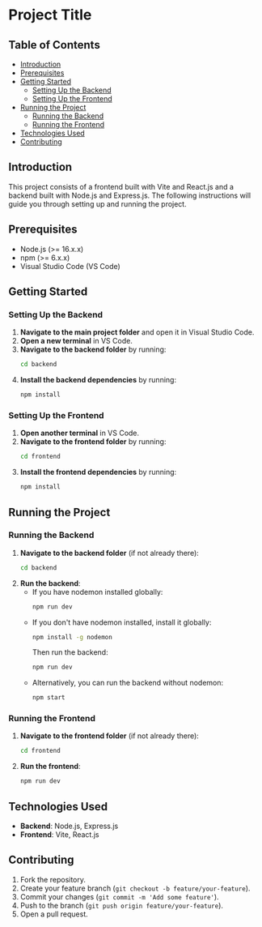 # Project Title

## Table of Contents
- [Introduction](#introduction)
- [Prerequisites](#prerequisites)
- [Getting Started](#getting-started)
  - [Setting Up the Backend](#setting-up-the-backend)
  - [Setting Up the Frontend](#setting-up-the-frontend)
- [Running the Project](#running-the-project)
  - [Running the Backend](#running-the-backend)
  - [Running the Frontend](#running-the-frontend)
- [Technologies Used](#technologies-used)
- [Contributing](#contributing)


## Introduction
This project consists of a frontend built with Vite and React.js and a backend built with Node.js and Express.js. The following instructions will guide you through setting up and running the project.

## Prerequisites
- Node.js (>= 16.x.x)
- npm (>= 6.x.x)
- Visual Studio Code (VS Code)

## Getting Started

### Setting Up the Backend
1. **Navigate to the main project folder** and open it in Visual Studio Code.
2. **Open a new terminal** in VS Code.
3. **Navigate to the backend folder** by running:
    ```bash
    cd backend
    ```
4. **Install the backend dependencies** by running:
    ```bash
    npm install
    ```

### Setting Up the Frontend
1. **Open another terminal** in VS Code.
2. **Navigate to the frontend folder** by running:
    ```bash
    cd frontend
    ```
3. **Install the frontend dependencies** by running:
    ```bash
    npm install
    ```

## Running the Project

### Running the Backend
1. **Navigate to the backend folder** (if not already there):
    ```bash
    cd backend
    ```
2. **Run the backend**:
    - If you have nodemon installed globally:
        ```bash
        npm run dev
        ```
    - If you don't have nodemon installed, install it globally:
        ```bash
        npm install -g nodemon
        ```
        Then run the backend:
        ```bash
        npm run dev
        ```
    - Alternatively, you can run the backend without nodemon:
        ```bash
        npm start
        ```

### Running the Frontend
1. **Navigate to the frontend folder** (if not already there):
    ```bash
    cd frontend
    ```
2. **Run the frontend**:
    ```bash
    npm run dev
    ```

## Technologies Used
- **Backend**: Node.js, Express.js
- **Frontend**: Vite, React.js

## Contributing
1. Fork the repository.
2. Create your feature branch (`git checkout -b feature/your-feature`).
3. Commit your changes (`git commit -m 'Add some feature'`).
4. Push to the branch (`git push origin feature/your-feature`).
5. Open a pull request.


